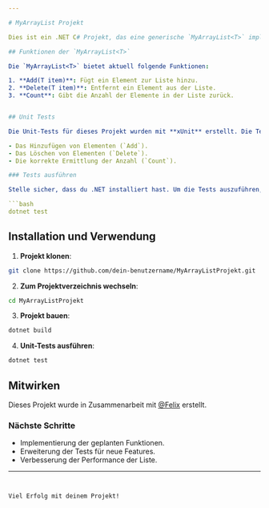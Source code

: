 ```yaml
---

# MyArrayList Projekt

Dies ist ein .NET C# Projekt, das eine generische `MyArrayList<T>` implementiert. Die Liste unterstützt grundlegende Funktionen wie `Add`, `Delete` und `Count`. Zudem sind Unit-Tests für diese Funktionen implementiert.

## Funktionen der `MyArrayList<T>`

Die `MyArrayList<T>` bietet aktuell folgende Funktionen:

1. **Add(T item)**: Fügt ein Element zur Liste hinzu.
2. **Delete(T item)**: Entfernt ein Element aus der Liste.
3. **Count**: Gibt die Anzahl der Elemente in der Liste zurück.


## Unit Tests

Die Unit-Tests für dieses Projekt wurden mit **xUnit** erstellt. Die Tests decken die aktuellen Funktionen ab und überprüfen:

- Das Hinzufügen von Elementen (`Add`).
- Das Löschen von Elementen (`Delete`).
- Die korrekte Ermittlung der Anzahl (`Count`).

### Tests ausführen

Stelle sicher, dass du .NET installiert hast. Um die Tests auszuführen, navigiere zum Projektverzeichnis und führe den folgenden Befehl aus:

```bash
dotnet test
```

## Installation und Verwendung

1. **Projekt klonen**:

```bash
git clone https://github.com/dein-benutzername/MyArrayListProjekt.git
```

2. **Zum Projektverzeichnis wechseln**:

```bash
cd MyArrayListProjekt
```

3. **Projekt bauen**:

```bash
dotnet build
```

4. **Unit-Tests ausführen**:

```bash
dotnet test
```

## Mitwirken

Dieses Projekt wurde in Zusammenarbeit mit <a href="https://github.com/Felix-dev-hub" target="_blank">@Felix</a> erstellt.

### Nächste Schritte

- Implementierung der geplanten Funktionen.
- Erweiterung der Tests für neue Features.
- Verbesserung der Performance der Liste.

---
```


Viel Erfolg mit deinem Projekt!

